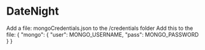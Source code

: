 # DateNight
Add a file: mongoCredentials.json to the /credentials folder 
Add this to the file:
{
    "mongo": {
        "user": MONGO_USERNAME,
        "pass": MONGO_PASSWORD
      }
}
